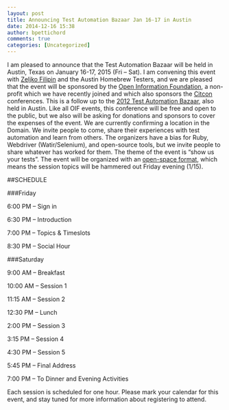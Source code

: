 ```yaml
---
layout: post
title: Announcing Test Automation Bazaar Jan 16-17 in Austin
date: 2014-12-16 15:38
author: bpettichord
comments: true
categories: [Uncategorized]
---
```


I am pleased to announce that the Test Automation Bazaar will be held in Austin, Texas on  January 16-17, 2015 (Fri – Sat). I am convening this event with [Zeljko Filipin](https://twitter.com/zeljkofilipin) and the Austin Homebrew Testers, and we are pleased that the event will be sponsored by the [Open Information Foundation](http://www.openinformationfoundation.org/), a non-profit which we have recently joined and which also sponsors the [Citcon](http://citconf.com/) conferences.
This is a follow up to the [2012 Test Automation Bazaar](http://watir.com/test-automation-bazaar/), also held in Austin.
Like all OIF events, this conference will be free and open to the public, but we also will be asking for donations and sponsors to cover the expenses of the event. We are currently confirming a location in the Domain.
We invite people to come, share their experiences with test automation and learn from others. The organizers have a bias for Ruby, Webdriver (Watir/Selenium), and open-source tools, but we invite people to share whatever has worked for them. The theme of the event is “show us your tests”.
The event will be organized with an [open-space format](http://citconf.com/openspace.php), which means the session topics will be hammered out Friday evening (1/15).

##SCHEDULE

###Friday

6:00 PM – Sign in

6:30 PM – Introduction

7:00 PM – Topics & Timeslots

8:30 PM – Social Hour

###Saturday

9:00 AM – Breakfast

10:00 AM – Session 1

11:15 AM – Session 2

12:30 PM – Lunch

2:00 PM – Session 3

3:15 PM – Session 4

4:30 PM – Session 5

5:45 PM – Final Address

7:00 PM – To Dinner and Evening Activities

Each session is scheduled for one hour.
Please mark your calendar for this event, and stay tuned for more information about registering to attend.
